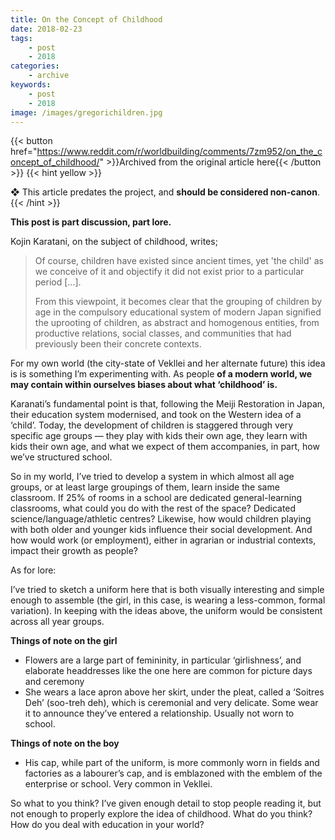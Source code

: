 ```yaml
---
title: On the Concept of Childhood
date: 2018-02-23
tags:
    - post
    - 2018
categories:
    - archive
keywords:
    - post
    - 2018
image: /images/gregorichildren.jpg
---
```

{{< button href="https://www.reddit.com/r/worldbuilding/comments/7zm952/on_the_concept_of_childhood/" >}}Archived from the original article here{{< /button >}}
{{< hint yellow >}}

❖ This article predates the project, and **should be considered non-canon**.
{{< /hint >}}

**This post is part discussion, part lore.**

Kojin Karatani, on the subject of childhood, writes;

>Of course, children have existed since ancient times, yet 'the child' as we conceive of it and objectify it did not exist prior to a particular period \[...\].  
>  
>From this viewpoint, it becomes clear that the grouping of children by age in the compulsory educational system of modern Japan signified the uprooting of children, as abstract and homogenous entities, from productive relations, social classes, and communities that had previously been their concrete contexts.

For my own world (the city-state of Vekllei and her alternate future) this idea is is something I’m experimenting with. As people **of a modern world, we may contain within ourselves biases about what ‘childhood’ is.**

Karanati’s fundamental point is that, following the Meiji Restoration in Japan, their education system modernised, and took on the Western idea of a ‘child’. Today, the development of children is staggered through very specific age groups  —  they play with kids their own age, they learn with kids their own age, and what we expect of them accompanies, in part, how we’ve structured school.

So in my world, I’ve tried to develop a system in which almost all age groups, or at least large groupings of them, learn inside the same classroom. If 25% of rooms in a school are dedicated general-learning classrooms, what could you do with the rest of the space? Dedicated science/language/athletic centres? Likewise, how would children playing with both older and younger kids influence their social development. And how would work (or employment), either in agrarian or industrial contexts, impact their growth as people?

As for lore:

I’ve tried to sketch a uniform here that is both visually interesting and simple enough to assemble (the girl, in this case, is wearing a less-common, formal variation). In keeping with the ideas above, the uniform would be consistent across all year groups.

**Things of note on the girl**

* Flowers are a large part of femininity, in particular ‘girlishness’, and elaborate headdresses like the one here are common for picture days and ceremony
* She wears a lace apron above her skirt, under the pleat, called a ‘Soitres Deh’ (soo-treh deh), which is ceremonial and very delicate. Some wear it to announce they’ve entered a relationship. Usually not worn to school.

**Things of note on the boy**

* His cap, while part of the uniform, is more commonly worn in fields and factories as a labourer’s cap, and is emblazoned with the emblem of the enterprise or school. Very common in Vekllei.

So what to you think? I’ve given enough detail to stop people reading it, but not enough to properly explore the idea of childhood. What do you think? How do you deal with education in your world?
